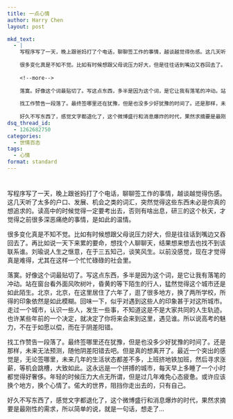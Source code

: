 ```yaml
---
title: 一点心情
author: Harry Chen
layout: post

mkd_text:
  - |
    写程序写了一天，晚上跟爸妈打了个电话，聊聊签工作的事情，越谈越觉得伤感。这几天听了太多的户口、发展、机会之类的词汇，突然觉得这些东西未必是你真的想追求的。读高中的时候觉得一定要考出去，否则有啥出息，研三的这个秋天，才觉得之前很多深恶痛绝的事情，是如此的温情。
    
    很多变化真是不知不觉。比如有时候想跟父母说压力好大，但是往往话到嘴边又吞回去了。再比如说一天下来累的要命，想找个人聊聊天，结果想来想去也找不到该联系谁。刘瑜说人生之惬意，在于三五知己，谈笑风生。以前没感觉，现在才觉得真是难得，尤其在这样一个忙忙碌碌的社会里。
    
    <!--more-->
    
    落寞。好像这个词最贴切了。写这点东西，多半是因为这个词，是它让我有落笔的冲动。站在窗台看外面风吹树叶，昏黄的等下陌生的行人，猛然觉得这个城市还是如此陌生。北京，北京，在这里居住了六年了，逛了很多地方，换了两所学校，所得的印象依然是如此模糊。回味一下，似乎对遇到这些人的印象甚于对这所城市。走过一个城市，认识一些人，发生一些事，不知道这是不是大家共同的人生轨迹。也许某些年前的一个决定，就决定了你将来会来到这里，遇见谁。所以说高考的魅力，不在于如愿以偿，而在于阴差阳错。
    
    找工作赞告一段落了。最终签哪里还在犹豫，但是也没多少好犹豫的时间了。还是那样，未来无法预测，随他阴差阳错去吧。但是真的想离开了。最近一个突出的感觉是，无论签哪里，未来几年的生活状态都差不多，上班挤地铁加班，然后寻求涨薪，等机会跳槽，大致如此。这永远是一个拼搏的城市，每天早上多睡了一个小时都觉得好奢侈。年轻的时候压力大点无所谓，但是过几年难免心态疲惫。或许应该换个地方，换个心情了。偌大的世界，阻挡你走出去的，只有自己。
    
    好久不写东西了，感觉文字都退化了，这个微博盛行和消息爆炸的时代，果然求摘要是最刚性的需求，所以简单的说，就是一句话，想走了...
dsq_thread_id:
  - 1262682750
categories:
  - 世情百态
tags:
  - 心情
format: standard
---
```

# 

写程序写了一天，晚上跟爸妈打了个电话，聊聊签工作的事情，越谈越觉得伤感。这几天听了太多的户口、发展、机会之类的词汇，突然觉得这些东西未必是你真的想追求的。读高中的时候觉得一定要考出去，否则有啥出息，研三的这个秋天，才觉得之前很多深恶痛绝的事情，是如此的温情。

很多变化真是不知不觉。比如有时候想跟父母说压力好大，但是往往话到嘴边又吞回去了。再比如说一天下来累的要命，想找个人聊聊天，结果想来想去也找不到该联系谁。刘瑜说人生之惬意，在于三五知己，谈笑风生。以前没感觉，现在才觉得真是难得，尤其在这样一个忙忙碌碌的社会里。

落寞。好像这个词最贴切了。写这点东西，多半是因为这个词，是它让我有落笔的冲动。站在窗台看外面风吹树叶，昏黄的等下陌生的行人，猛然觉得这个城市还是如此陌生。北京，北京，在这里居住了六年了，逛了很多地方，换了两所学校，所得的印象依然是如此模糊。回味一下，似乎对遇到这些人的印象甚于对这所城市。走过一个城市，认识一些人，发生一些事，不知道这是不是大家共同的人生轨迹。也许某些年前的一个决定，就决定了你将来会来到这里，遇见谁。所以说高考的魅力，不在于如愿以偿，而在于阴差阳错。

找工作赞告一段落了。最终签哪里还在犹豫，但是也没多少好犹豫的时间了。还是那样，未来无法预测，随他阴差阳错去吧。但是真的想离开了。最近一个突出的感觉是，无论签哪里，未来几年的生活状态都差不多，上班挤地铁加班，然后寻求涨薪，等机会跳槽，大致如此。这永远是一个拼搏的城市，每天早上多睡了一个小时都觉得好奢侈。年轻的时候压力大点无所谓，但是过几年难免心态疲惫。或许应该换个地方，换个心情了。偌大的世界，阻挡你走出去的，只有自己。

好久不写东西了，感觉文字都退化了，这个微博盛行和消息爆炸的时代，果然求摘要是最刚性的需求，所以简单的说，就是一句话，想走了…
